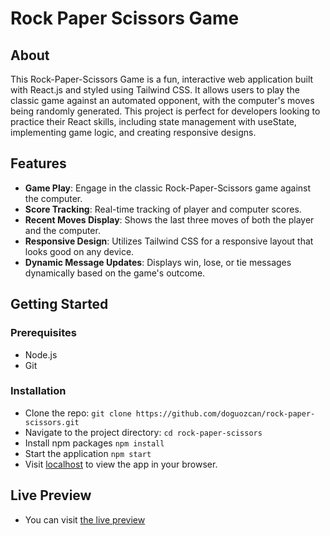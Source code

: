 # Rock Paper Scissors Game

## About

This Rock-Paper-Scissors Game is a fun, interactive web application built with React.js and styled using Tailwind CSS. It allows users to play the classic game against an automated opponent, with the computer's moves being randomly generated. This project is perfect for developers looking to practice their React skills, including state management with useState, implementing game logic, and creating responsive designs.

## Features

- **Game Play**: Engage in the classic Rock-Paper-Scissors game against the computer.
- **Score Tracking**: Real-time tracking of player and computer scores.
- **Recent Moves Display**: Shows the last three moves of both the player and the computer.
- **Responsive Design**: Utilizes Tailwind CSS for a responsive layout that looks good on any device.
- **Dynamic Message Updates**: Displays win, lose, or tie messages dynamically based on the game's outcome.

## Getting Started

### Prerequisites

- Node.js
- Git

### Installation

- Clone the repo:
  `git clone https://github.com/doguozcan/rock-paper-scissors.git`
- Navigate to the project directory:
  `cd rock-paper-scissors`
- Install npm packages
  `npm install`
- Start the application
  `npm start`
- Visit <a href="http://localhost:3000">localhost</a> to view the app in your browser.

## Live Preview

- You can visit <a href="https://doguozcan.github.io/rock-paper-scissors/">the live preview</a>
